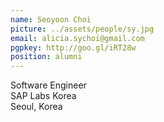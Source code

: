 ```yaml
---
name: Seoyoon Choi
picture: ../assets/people/sy.jpg
email: alicia.sychoi@gmail.com
pgpkey: http://goo.gl/iRT28w
position: alumni
---
```

Software Engineer<br>
SAP Labs Korea<br>
Seoul, Korea<br>
